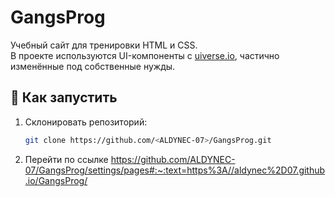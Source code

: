 # GangsProg

Учебный сайт для тренировки HTML и CSS.  
В проекте используются UI-компоненты с [uiverse.io](https://uiverse.io), частично изменённые под собственные нужды.

## 🚀 Как запустить

1. Склонировать репозиторий:
   ```bash
   git clone https://github.com/<ALDYNEC-07>/GangsProg.git
2. Перейти по ссылке https://github.com/ALDYNEC-07/GangsProg/settings/pages#:~:text=https%3A//aldynec%2D07.github.io/GangsProg/

